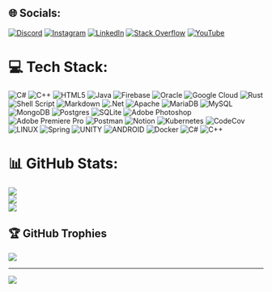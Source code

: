 
## 🌐 Socials:
[![Discord](https://img.shields.io/badge/Discord-%237289DA.svg?logo=discord&logoColor=white)](https://discord.gg/ervette#5067) [![Instagram](https://img.shields.io/badge/Instagram-%23E4405F.svg?logo=Instagram&logoColor=white)](https://instagram.com/ervette.k) [![LinkedIn](https://img.shields.io/badge/LinkedIn-%230077B5.svg?logo=linkedin&logoColor=white)](https://www.linkedin.com/in/kiril-talalaiko-683b53243/) [![Stack Overflow](https://img.shields.io/badge/-Stackoverflow-FE7A16?logo=stack-overflow&logoColor=white)](https://stackoverflow.com/users/18734413) [![YouTube](https://img.shields.io/badge/YouTube-%23FF0000.svg?logo=YouTube&logoColor=white)](https://www.youtube.com/@ervette) 

# 💻 Tech Stack:
![C#](https://img.shields.io/badge/c%23-%23239120.svg?style=flat&logo=c-sharp&logoColor=white) ![C++](https://img.shields.io/badge/c++-%2300599C.svg?style=flat&logo=c%2B%2B&logoColor=white) ![HTML5](https://img.shields.io/badge/html5-%23E34F26.svg?style=flat&logo=html5&logoColor=white) ![Java](https://img.shields.io/badge/java-%23ED8B00.svg?style=flat&logo=java&logoColor=white) ![Firebase](https://img.shields.io/badge/firebase-%23039BE5.svg?style=flat&logo=firebase) ![Oracle](https://img.shields.io/badge/Oracle-F80000?style=flat&logo=oracle&logoColor=white) ![Google Cloud](https://img.shields.io/badge/Google%20Cloud-%234285F4.svg?style=flat&logo=google-cloud&logoColor=white) ![Rust](https://img.shields.io/badge/rust-%23000000.svg?style=flat&logo=rust&logoColor=white) ![Shell Script](https://img.shields.io/badge/shell_script-%23121011.svg?style=flat&logo=gnu-bash&logoColor=white) ![Markdown](https://img.shields.io/badge/markdown-%23000000.svg?style=flat&logo=markdown&logoColor=white) ![.Net](https://img.shields.io/badge/.NET-5C2D91?style=flat&logo=.net&logoColor=white) ![Apache](https://img.shields.io/badge/apache-%23D42029.svg?style=flat&logo=apache&logoColor=white) ![MariaDB](https://img.shields.io/badge/MariaDB-003545?style=flat&logo=mariadb&logoColor=white) ![MySQL](https://img.shields.io/badge/mysql-%2300f.svg?style=flat&logo=mysql&logoColor=white) ![MongoDB](https://img.shields.io/badge/MongoDB-%234ea94b.svg?style=flat&logo=mongodb&logoColor=white) ![Postgres](https://img.shields.io/badge/postgres-%23316192.svg?style=flat&logo=postgresql&logoColor=white) ![SQLite](https://img.shields.io/badge/sqlite-%2307405e.svg?style=flat&logo=sqlite&logoColor=white) ![Adobe Photoshop](https://img.shields.io/badge/adobephotoshop-%2331A8FF.svg?style=flat&logo=adobephotoshop&logoColor=white) ![Adobe Premiere Pro](https://img.shields.io/badge/Adobe%20Premiere%20Pro-9999FF.svg?style=flat&logo=Adobe%20Premiere%20Pro&logoColor=white) ![Postman](https://img.shields.io/badge/Postman-FF6C37?style=flat&logo=postman&logoColor=white) ![Notion](https://img.shields.io/badge/Notion-%23000000.svg?style=flat&logo=notion&logoColor=white) ![Kubernetes](https://img.shields.io/badge/kubernetes-%23326ce5.svg?style=flat&logo=kubernetes&logoColor=white) ![CodeCov](https://img.shields.io/badge/codecov-%23ff0077.svg?style=flat&logo=codecov&logoColor=white) ![LINUX](https://img.shields.io/badge/Linux-FCC624?style=flat&logo=linux&logoColor=black) ![Spring](https://img.shields.io/badge/spring-%236DB33F.svg?style=flat&logo=spring&logoColor=white) ![UNITY](https://img.shields.io/badge/Unity-%2320232a.svg?style=flat&logo=unity&logoColor=white) ![ANDROID](https://img.shields.io/badge/android-%2320232a.svg?style=flat&logo=android&logoColor=%a4c639) ![Docker](https://img.shields.io/badge/docker-%230db7ed.svg?style=flat&logo=docker&logoColor=white) ![C#](https://img.shields.io/badge/c%23-%23239120.svg?style=flat&logo=c-sharp&logoColor=white) ![C++](https://img.shields.io/badge/c++-%2300599C.svg?style=flat&logo=c%2B%2B&logoColor=white)
# 📊 GitHub Stats:
![](https://github-readme-stats.vercel.app/api?username=ervette&theme=blueberry&hide_border=false&include_all_commits=false&count_private=false)<br/>
![](https://github-readme-streak-stats.herokuapp.com/?user=ervette&theme=blueberry&hide_border=false)<br/>
![](https://github-readme-stats.vercel.app/api/top-langs/?username=ervette&theme=blueberry&hide_border=false&include_all_commits=false&count_private=false&layout=compact)

## 🏆 GitHub Trophies
![](https://github-profile-trophy.vercel.app/?username=ervette&theme=discord&no-frame=false&no-bg=true&margin-w=4)

---
[![](https://visitcount.itsvg.in/api?id=ervette&icon=0&color=1)](https://visitcount.itsvg.in)

<!-- Proudly created with GPRM ( https://gprm.itsvg.in ) -->
